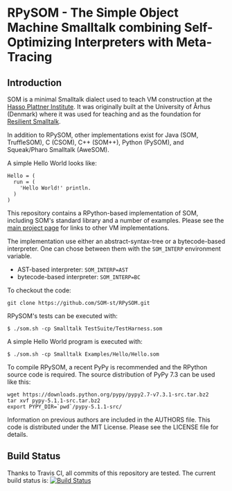 RPySOM - The Simple Object Machine Smalltalk combining Self-Optimizing Interpreters with Meta-Tracing
======================================================================

Introduction
------------

SOM is a minimal Smalltalk dialect used to teach VM construction at the [Hasso
Plattner Institute][SOM]. It was originally built at the University of Århus
(Denmark) where it was used for teaching and as the foundation for [Resilient
Smalltalk][RS].

In addition to RPySOM, other implementations exist for Java (SOM, TruffleSOM),
C (CSOM), C++ (SOM++), Python (PySOM), and Squeak/Pharo Smalltalk (AweSOM).

A simple Hello World looks like:

```Smalltalk
Hello = (
  run = (
    'Hello World!' println.
  )
)
```

This repository contains a RPython-based implementation of SOM, including
SOM's standard library and a number of examples. Please see the [main project
page][SOMst] for links to other VM implementations.

The implementation use either an abstract-syntax-tree or a 
bytecode-based interpreter. One can chose between them with the `SOM_INTERP` environment variable.

 - AST-based interpreter: `SOM_INTERP=AST`
 - bytecode-based interpreter: `SOM_INTERP=BC`

To checkout the code:

    git clone https://github.com/SOM-st/RPySOM.git

RPySOM's tests can be executed with:

    $ ./som.sh -cp Smalltalk TestSuite/TestHarness.som
   
A simple Hello World program is executed with:

    $ ./som.sh -cp Smalltalk Examples/Hello/Hello.som

To compile RPySOM, a recent PyPy is recommended and the RPython source
code is required. The source distribution of PyPy 7.3 can be used like this:

    wget https://downloads.python.org/pypy/pypy2.7-v7.3.1-src.tar.bz2
    tar xvf pypy-5.1.1-src.tar.bz2
    export PYPY_DIR=`pwd`/pypy-5.1.1-src/

Information on previous authors are included in the AUTHORS file. This code is
distributed under the MIT License. Please see the LICENSE file for details.

Build Status
------------

Thanks to Travis CI, all commits of this repository are tested.
The current build status is: [![Build Status](https://travis-ci.org/SOM-st/RPySOM.png?branch=master)](https://travis-ci.org/SOM-st/RPySOM)

 [SOM]: http://www.hpi.uni-potsdam.de/hirschfeld/projects/som/
 [SOMst]: https://travis-ci.org/SOM-st/
 [RS]:  http://dx.doi.org/10.1016/j.cl.2005.02.003
